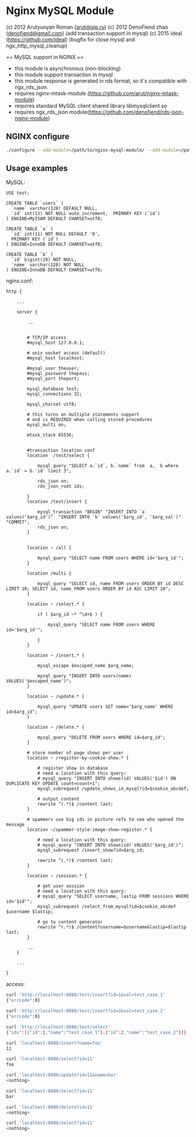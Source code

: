 # Nginx MySQL Module

(c) 2012 Arutyunyan Roman (arut@qip.ru)
(c) 2012 DenoFiend zhao (denofiend@gmail.com) (add transaction support in mysql)
(c) 2015 ideal (https://github.com/ideal) (bugfix for close mysql and ngx_http_mysql_cleanup)


== MySQL support in NGINX ==

* this module is asynchronous (non-blocking)
* this module support transaction in mysql
* this module response is generated in rds format, so it's compatible with ngx_rds_json.
* requires nginx-mtask-module (https://github.com/arut/nginx-mtask-module)
* requires standard MySQL client shared library libmysqlclient.so
* requires ngx_rds_json module(https://github.com/denofiend/rds-json-nginx-module)


## NGINX configure

```bash
./configure --add-module=/path/to/nginx-mysql-module/ --add-module=/path/to/nginx-mtask-module/ --add-module=/path/to/rds-json-nginx-module/
```

## Usage examples

MySQL:

```mysql	
USE test;

CREATE TABLE `users` (
  `name` varchar(128) DEFAULT NULL,
  `id` int(11) NOT NULL auto_increment,  PRIMARY KEY (`id`)
) ENGINE=MyISAM DEFAULT CHARSET=utf8;

CREATE TABLE `a` (
  `id` int(11) NOT NULL DEFAULT '0',
  PRIMARY KEY (`id`)
) ENGINE=InnoDB DEFAULT CHARSET=utf8; 

CREATE TABLE `b` (
  `id` bigint(20) NOT NULL,
  `name` varchar(128) NOT NULL
) ENGINE=InnoDB DEFAULT CHARSET=utf8;
```

nginx.conf:

```nginx
http {

	...

	server {

		...


		# TCP/IP access
		#mysql_host 127.0.0.1;

		# unix socket access (default)
		#mysql_host localhost;

		#mysql_user theuser;
		#mysql_password thepass;
		#mysql_port theport;

		mysql_database test;
		mysql_connections 32;

		mysql_charset utf8;

		# this turns on multiple statements support
		# and is REQUIRED when calling stored procedures
		mysql_multi on;

		mtask_stack 65536;

		
		#transaction location conf
		location  /test/select {

			mysql_query "SELECT a.`id`, b.`name` from  a,  b where a.`id` = b.`id` limit 3";

			rds_json on;
			rds_json_root ids;

		}
		location /test/insert {

			mysql_transaction "BEGIN" "INSERT INTO `a` values('$arg_id')"  "INSERT INTO `b` values('$arg_id', '$arg_val')" "COMMIT";
			rds_json on;
		}


		location ~ /all {

			mysql_query "SELECT name FROM users WHERE id='$arg_id'";
		}

		location /multi {

			mysql_query "SELECT id, name FROM users ORDER BY id DESC LIMIT 10; SELECT id, name FROM users ORDER BY id ASC LIMIT 10";
		}

		location ~ /select.* {

			if ( $arg_id ~* ^\d+$ ) {

				mysql_query "SELECT name FROM users WHERE id='$arg_id'";

			}
		}

		location ~ /insert.* {

			mysql_escape $escaped_name $arg_name;

			mysql_query "INSERT INTO users(name) VALUES('$escaped_name')";
		}

		location ~ /update.* {

			mysql_query "UPDATE users SET name='$arg_name' WHERE id=$arg_id";
		}

		location ~ /delete.* {

			mysql_query "DELETE FROM users WHERE id=$arg_id";
		}

		# store number of page shows per user
		location ~ /register-by-cookie-show.* {

			# register show in database
			# need a location with this query:
			# mysql_query "INSERT INTO shows(id) VALUES('$id') ON DUPLICATE KEY UPDATE count=count+1";
			mysql_subrequest /update_shows_in_mysql?id=$cookie_abcdef;

			# output content
			rewrite ^(.*)$ /content last;
		}

		# spammers use big ids in picture refs to see who opened the message
		location ~/spammer-style-image-show-register.* {

			# need a location with this query:
			# mysql_query "INSERT INTO shows(id) VALUES('$arg_id')";
			mysql_subrequest /insert_show?id=$arg_id;

			rewrite ^(.*)$ /content last;
		}

		location ~ /session.* {

			# get user session
			# need a location with this query:
			# mysql_query "SELECT username, lastip FROM sessions WHERE id='$id'";
			mysql_subrequest /select_from_mysql?id=$cookie_abcdef $username $lastip;

			# go to content generator
			rewrite ^(.*)$ /content?username=$username&lastip=$lastip last;
		}

		...
	}

	...

}
```

access:

```bash
curl 'http://localhost:8080/test/insert?id=1&val=test_case_1'
{"errcode":0}

curl 'http://localhost:8080/test/insert?id=2&val=test_case_2'
{"errcode":0}

curl 'http://localhost:8080/test/select'
{"ids":[{"id":1,"name":"test_case_1"},{"id":2,"name":"test_case_2"}]}

curl 'localhost:8080/insert?name=foo'
11

curl 'localhost:8080/select?id=11'
foo

curl 'localhost:8080/update?id=11&name=bar'
<nothing>

curl 'localhost:8080/select?id=11'
bar

curl 'localhost:8080/delete?id=11'
<nothing>

curl 'localhost:8080/select?id=11'
<nothing>
```
